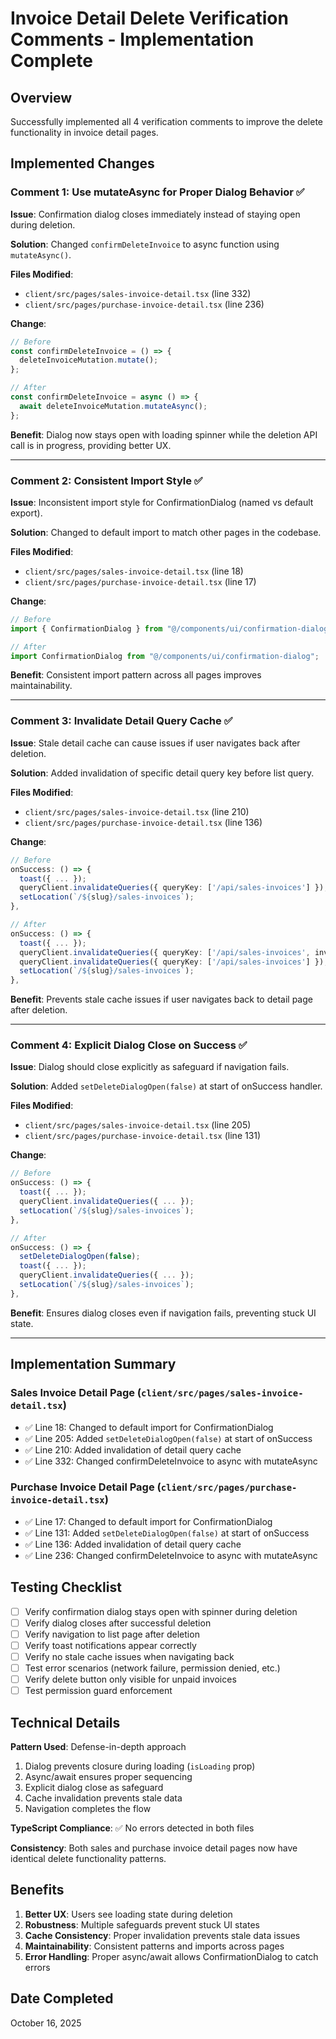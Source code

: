 # Invoice Detail Delete Verification Comments - Implementation Complete

## Overview
Successfully implemented all 4 verification comments to improve the delete functionality in invoice detail pages.

## Implemented Changes

### Comment 1: Use mutateAsync for Proper Dialog Behavior ✅
**Issue**: Confirmation dialog closes immediately instead of staying open during deletion.

**Solution**: Changed `confirmDeleteInvoice` to async function using `mutateAsync()`.

**Files Modified**:
- `client/src/pages/sales-invoice-detail.tsx` (line 332)
- `client/src/pages/purchase-invoice-detail.tsx` (line 236)

**Change**:
```typescript
// Before
const confirmDeleteInvoice = () => {
  deleteInvoiceMutation.mutate();
};

// After
const confirmDeleteInvoice = async () => {
  await deleteInvoiceMutation.mutateAsync();
};
```

**Benefit**: Dialog now stays open with loading spinner while the deletion API call is in progress, providing better UX.

---

### Comment 2: Consistent Import Style ✅
**Issue**: Inconsistent import style for ConfirmationDialog (named vs default export).

**Solution**: Changed to default import to match other pages in the codebase.

**Files Modified**:
- `client/src/pages/sales-invoice-detail.tsx` (line 18)
- `client/src/pages/purchase-invoice-detail.tsx` (line 17)

**Change**:
```typescript
// Before
import { ConfirmationDialog } from "@/components/ui/confirmation-dialog";

// After
import ConfirmationDialog from "@/components/ui/confirmation-dialog";
```

**Benefit**: Consistent import pattern across all pages improves maintainability.

---

### Comment 3: Invalidate Detail Query Cache ✅
**Issue**: Stale detail cache can cause issues if user navigates back after deletion.

**Solution**: Added invalidation of specific detail query key before list query.

**Files Modified**:
- `client/src/pages/sales-invoice-detail.tsx` (line 210)
- `client/src/pages/purchase-invoice-detail.tsx` (line 136)

**Change**:
```typescript
// Before
onSuccess: () => {
  toast({ ... });
  queryClient.invalidateQueries({ queryKey: ['/api/sales-invoices'] });
  setLocation(`/${slug}/sales-invoices`);
},

// After
onSuccess: () => {
  toast({ ... });
  queryClient.invalidateQueries({ queryKey: ['/api/sales-invoices', invoiceId] });
  queryClient.invalidateQueries({ queryKey: ['/api/sales-invoices'] });
  setLocation(`/${slug}/sales-invoices`);
},
```

**Benefit**: Prevents stale cache issues if user navigates back to detail page after deletion.

---

### Comment 4: Explicit Dialog Close on Success ✅
**Issue**: Dialog should close explicitly as safeguard if navigation fails.

**Solution**: Added `setDeleteDialogOpen(false)` at start of onSuccess handler.

**Files Modified**:
- `client/src/pages/sales-invoice-detail.tsx` (line 205)
- `client/src/pages/purchase-invoice-detail.tsx` (line 131)

**Change**:
```typescript
// Before
onSuccess: () => {
  toast({ ... });
  queryClient.invalidateQueries({ ... });
  setLocation(`/${slug}/sales-invoices`);
},

// After
onSuccess: () => {
  setDeleteDialogOpen(false);
  toast({ ... });
  queryClient.invalidateQueries({ ... });
  setLocation(`/${slug}/sales-invoices`);
},
```

**Benefit**: Ensures dialog closes even if navigation fails, preventing stuck UI state.

---

## Implementation Summary

### Sales Invoice Detail Page (`client/src/pages/sales-invoice-detail.tsx`)
- ✅ Line 18: Changed to default import for ConfirmationDialog
- ✅ Line 205: Added `setDeleteDialogOpen(false)` at start of onSuccess
- ✅ Line 210: Added invalidation of detail query cache
- ✅ Line 332: Changed confirmDeleteInvoice to async with mutateAsync

### Purchase Invoice Detail Page (`client/src/pages/purchase-invoice-detail.tsx`)
- ✅ Line 17: Changed to default import for ConfirmationDialog
- ✅ Line 131: Added `setDeleteDialogOpen(false)` at start of onSuccess
- ✅ Line 136: Added invalidation of detail query cache
- ✅ Line 236: Changed confirmDeleteInvoice to async with mutateAsync

## Testing Checklist

- [ ] Verify confirmation dialog stays open with spinner during deletion
- [ ] Verify dialog closes after successful deletion
- [ ] Verify navigation to list page after deletion
- [ ] Verify toast notifications appear correctly
- [ ] Verify no stale cache issues when navigating back
- [ ] Test error scenarios (network failure, permission denied, etc.)
- [ ] Verify delete button only visible for unpaid invoices
- [ ] Test permission guard enforcement

## Technical Details

**Pattern Used**: Defense-in-depth approach
1. Dialog prevents closure during loading (`isLoading` prop)
2. Async/await ensures proper sequencing
3. Explicit dialog close as safeguard
4. Cache invalidation prevents stale data
5. Navigation completes the flow

**TypeScript Compliance**: ✅ No errors detected in both files

**Consistency**: Both sales and purchase invoice detail pages now have identical delete functionality patterns.

## Benefits

1. **Better UX**: Users see loading state during deletion
2. **Robustness**: Multiple safeguards prevent stuck UI states
3. **Cache Consistency**: Proper invalidation prevents stale data issues
4. **Maintainability**: Consistent patterns and imports across pages
5. **Error Handling**: Proper async/await allows ConfirmationDialog to catch errors

## Date Completed
October 16, 2025
